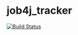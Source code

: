 # job4j_tracker

[![Build Status](https://app.travis-ci.com/kornienko199004/job4j_tracker.svg?branch=master)](https://app.travis-ci.com/kornienko199004/job4j_tracker)